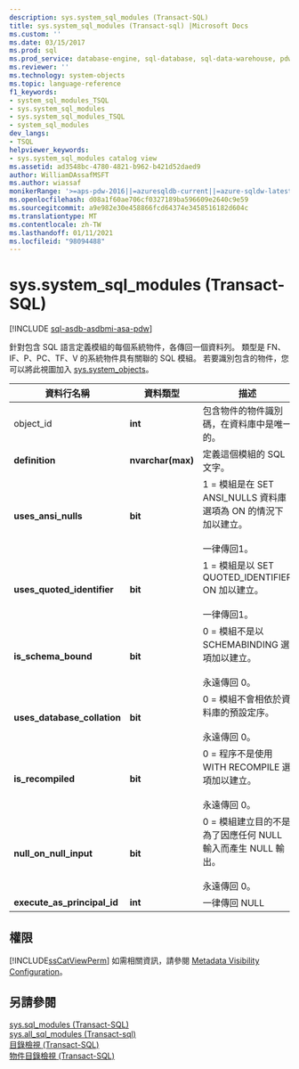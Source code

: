 ```yaml
---
description: sys.system_sql_modules (Transact-SQL)
title: sys.system_sql_modules (Transact-sql) |Microsoft Docs
ms.custom: ''
ms.date: 03/15/2017
ms.prod: sql
ms.prod_service: database-engine, sql-database, sql-data-warehouse, pdw
ms.reviewer: ''
ms.technology: system-objects
ms.topic: language-reference
f1_keywords:
- system_sql_modules_TSQL
- sys.system_sql_modules
- sys.system_sql_modules_TSQL
- system_sql_modules
dev_langs:
- TSQL
helpviewer_keywords:
- sys.system_sql_modules catalog view
ms.assetid: ad3548bc-4780-4821-b962-b421d52daed9
author: WilliamDAssafMSFT
ms.author: wiassaf
monikerRange: '>=aps-pdw-2016||=azuresqldb-current||=azure-sqldw-latest||>=sql-server-2016||>=sql-server-linux-2017||=azuresqldb-mi-current'
ms.openlocfilehash: d08a1f60ae706cf0327189ba596609e2640c9e59
ms.sourcegitcommit: a9e982e30e458866fcd64374e3458516182d604c
ms.translationtype: MT
ms.contentlocale: zh-TW
ms.lasthandoff: 01/11/2021
ms.locfileid: "98094488"
---
```

# <a name="syssystem_sql_modules-transact-sql"></a>sys.system_sql_modules (Transact-SQL)
[!INCLUDE [sql-asdb-asdbmi-asa-pdw](../../includes/applies-to-version/sql-asdb-asdbmi-asa-pdw.md)]

  針對包含 SQL 語言定義模組的每個系統物件，各傳回一個資料列。 類型是 FN、IF、P、PC、TF、V 的系統物件具有關聯的 SQL 模組。 若要識別包含的物件，您可以將此視圖加入 [sys.system_objects](../../relational-databases/system-catalog-views/sys-system-objects-transact-sql.md)。  
  
|資料行名稱|資料類型|描述|  
|-----------------|---------------|-----------------|  
|object_id|**int**|包含物件的物件識別碼，在資料庫中是唯一的。|  
|**definition**|**nvarchar(max)**|定義這個模組的 SQL 文字。|  
|**uses_ansi_nulls**|**bit**|1 = 模組是在 SET ANSI_NULLS 資料庫選項為 ON 的情況下加以建立。<br /><br /> 一律傳回1。|  
|**uses_quoted_identifier**|**bit**|1 = 模組是以 SET QUOTED_IDENTIFIER ON 加以建立。<br /><br /> 一律傳回1。|  
|**is_schema_bound**|**bit**|0 = 模組不是以 SCHEMABINDING 選項加以建立。<br /><br /> 永遠傳回 0。|  
|**uses_database_collation**|**bit**|0 = 模組不會相依於資料庫的預設定序。<br /><br /> 永遠傳回 0。|  
|**is_recompiled**|**bit**|0 = 程序不是使用 WITH RECOMPILE 選項加以建立。<br /><br /> 永遠傳回 0。|  
|**null_on_null_input**|**bit**|0 = 模組建立目的不是為了因應任何 NULL 輸入而產生 NULL 輸出。<br /><br /> 永遠傳回 0。|  
|**execute_as_principal_id**|**int**|一律傳回 NULL|  
  
## <a name="permissions"></a>權限  
 [!INCLUDE[ssCatViewPerm](../../includes/sscatviewperm-md.md)] 如需相關資訊，請參閱 [Metadata Visibility Configuration](../../relational-databases/security/metadata-visibility-configuration.md)。  
  
## <a name="see-also"></a>另請參閱  
 [sys.sql_modules &#40;Transact-SQL&#41;](../../relational-databases/system-catalog-views/sys-sql-modules-transact-sql.md)   
 [sys.all_sql_modules &#40;Transact-sql&#41;](../../relational-databases/system-catalog-views/sys-all-sql-modules-transact-sql.md)   
 [目錄檢視 &#40;Transact-SQL&#41;](../../relational-databases/system-catalog-views/catalog-views-transact-sql.md)   
 [物件目錄檢視 &#40;Transact-SQL&#41;](../../relational-databases/system-catalog-views/object-catalog-views-transact-sql.md)  
  
  

